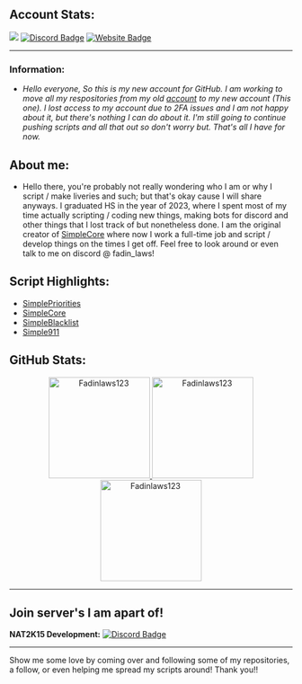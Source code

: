 ## Account Stats:

![](https://komarev.com/ghpvc/?username=Fadinlaws123&color=dc143c&style=plastic)
[![Discord Badge](https://img.shields.io/badge/-Discord-0e76a8?style=flat-square&logo=Discord&logoColor=white)](https://discord.gg/RquDVTfDwu)
[![Website Badge](https://img.shields.io/badge/Website-3b5998?style=flat-square&logo=google-chrome&logoColor=white)]([https://nat2k15.xyz](https://www.simpledevelopments.org/store))
***

### Information:
* *Hello everyone, So this is my new account for GitHub. I am working to move all my respositories from my old [account](https://github.com/Fadin04) to my new account (This one). I lost access to my account due to 2FA issues and I am not happy about it, but there's nothing I can do about it. I'm still going to continue pushing scripts and all that out so don't worry but. That's all I have for now.* 

## About me:

- Hello there, you're probably not really wondering who I am or why I script / make liveries and such; but that's okay cause I will share anyways. I graduated HS in the year of 2023, where I spent most of my time actually scripting / coding new things, making bots for discord and other things that I lost track of but nonetheless done. I am the original creator of [SimpleCore](https://github.com/Fadinlaws123/SimpleCore) where now I work a full-time job and script / develop things on the times I get off. Feel free to look around or even talk to me on discord @ fadin_laws!

## Script Highlights:
- [SimplePriorities](https://google.com/)
- [SimpleCore](https://google.com/)
- [SimpleBlacklist](https://google.com/)
- [Simple911](https://google.com/)

## GitHub Stats:
<p align="center">
<a href="https://github.com/Fadinlaws123">
  <img height="180em" src="https://github-readme-stats.vercel.app/api?username=Fadinlaws123&show_icons=true&theme=onedark&locale=en" alt="Fadinlaws123" />
  <img height="180em" src="https://github-readme-stats.vercel.app/api/top-langs?username=Fadinlaws123&show_icons=true&theme=onedark&locale=en&layout=compact" alt="Fadinlaws123" />
  <img height="180em" src="https://github-readme-streak-stats.herokuapp.com/?user=Fadinlaws123&theme=dark" alt="Fadinlaws123" />
</a>
</p>

*** 

## Join server's I am apart of!

**NAT2K15 Development:** [![Discord Badge](https://img.shields.io/badge/-Discord-0e76a8?style=flat-square&logo=Discord&logoColor=white)]([https://discord.gg/RquDVTfDwu](https://discord.gg/nat2k15-development-778812156925181966))

***

Show me some love by coming over and following some of my repositories, a follow, or even helping me spread my scripts around! Thank you!!
